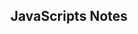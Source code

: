 ##  JavaScripts Notes

<script src="./js/main.js" type="module"></script
    script type="module" - We can make user of the native JavaScript import/export syntax

Static methods -  are often utility functions, such as functions to create or clone objects, whereas 
static properties are useful for caches, fixed-configuration, or any other data you don't need to be 
replicated across instances.

Destructuring assignment - The destructuring assignment syntax is a JavaScript expression that makes 
it possible to unpack values from arrays, or properties from objects, into distinct variables.
    https://developer.mozilla.org/en-US/docs/Web/JavaScript/Reference/Operators/Destructuring_assignment



https://www.youtube.com/watch?v=01YKQmia2Jw

floating action buttons
    https://codepen.io/Gogh/pen/XzrNZd